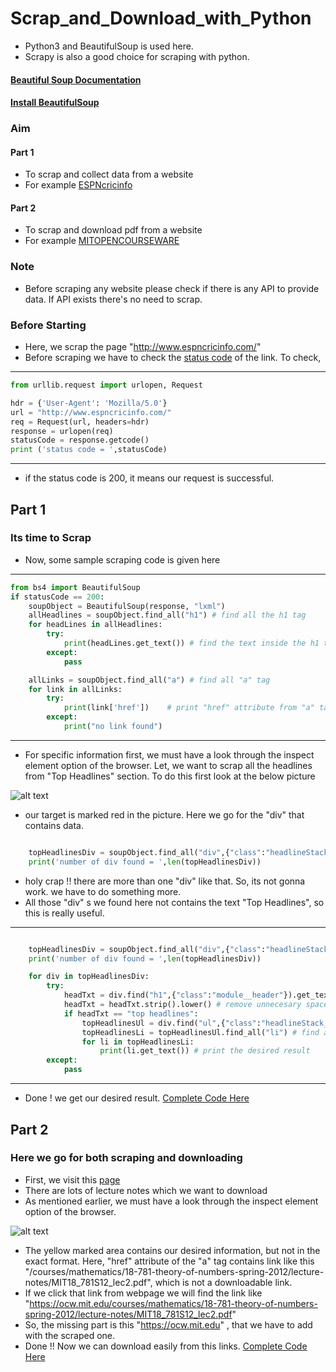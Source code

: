 # Scrap_and_Download_with_Python
* Python3 and BeautifulSoup is used here. 
* Scrapy is also a good choice for scraping with python.

#### [Beautiful Soup Documentation](https://www.crummy.com/software/BeautifulSoup/bs4/doc/#)
#### [Install BeautifulSoup](https://www.crummy.com/software/BeautifulSoup/bs4/doc/#installing-beautiful-soup)

### Aim
#### Part 1
* To scrap and collect data from a website
* For example [ESPNcricinfo](http://www.espncricinfo.com/) 
#### Part 2
* To scrap and download pdf from a website
* For example [MITOPENCOURSEWARE](https://ocw.mit.edu/index.htm) 

### Note 
* Before scraping any website please check if there is any API to provide data. If API exists there's no need to scrap.

### Before Starting
* Here, we scrap the page "http://www.espncricinfo.com/"
* Before scraping we have to check the [status code](https://www.w3.org/Protocols/rfc2616/rfc2616-sec10.html) of the link. To check,

***
```python
from urllib.request import urlopen, Request

hdr = {'User-Agent': 'Mozilla/5.0'}
url = "http://www.espncricinfo.com/"
req = Request(url, headers=hdr)
response = urlopen(req)
statusCode = response.getcode()
print ('status code = ',statusCode)
```
***

* if the status code is 200, it means our request is successful.

## Part 1
### Its time to Scrap
* Now, some sample scraping code is given here

***
```python
from bs4 import BeautifulSoup
if statusCode == 200:
    soupObject = BeautifulSoup(response, "lxml")
    allHeadlines = soupObject.find_all("h1") # find all the h1 tag
    for headLines in allHeadlines:
        try:
            print(headLines.get_text()) # find the text inside the h1 tag
        except:
            pass

    allLinks = soupObject.find_all("a") # find all "a" tag
    for link in allLinks:
        try:
            print(link['href'])    # print "href" attribute from "a" tag
        except:
            print("no link found")

```
***

* For specific information first, we must have a look through the inspect element option of the browser. Let, we want to scrap all the headlines from "Top Headlines" section. To do this first look at the below picture 

![alt text][TopHeadlinesEdited]

* our target is marked red in the picture. Here we go for the "div" that contains data.

```python

    topHeadlinesDiv = soupObject.find_all("div",{"class":"headlineStack"})
    print('number of div found = ',len(topHeadlinesDiv))

```
* holy crap !! there are more than one "div" like that. So, its not gonna work. we have to do something more.
* All those "div" s we found here not contains the text "Top Headlines", so this is really useful.

***
```python

    topHeadlinesDiv = soupObject.find_all("div",{"class":"headlineStack"})
    print('number of div found = ',len(topHeadlinesDiv))

    for div in topHeadlinesDiv:
        try:
            headTxt = div.find("h1",{"class":"module__header"}).get_text()
            headTxt = headTxt.strip().lower() # remove unnecesary space and convert text to lower case to match easily
            if headTxt == "top headlines":
                topHeadlinesUl = div.find("ul",{"class":"headlineStack__list"}) # find the specific "ul" tag that contains data
                topHeadlinesLi = topHeadlinesUl.find_all("li") # find all the "li" tag inside the "ul" tag
                for li in topHeadlinesLi:
                    print(li.get_text()) # print the desired result
        except:
            pass

```
***

* Done ! we get our desired result. [Complete Code Here](https://github.com/Shayokh144/Scrap_and_Download_with_Python/blob/master/TopHeadlines.py)


## Part 2
### Here we go for both scraping and downloading
* First, we visit this [page](https://ocw.mit.edu/courses/mathematics/18-781-theory-of-numbers-spring-2012/lecture-notes/)
* There are lots of lecture notes which we want to download
* As mentioned earlier, we must have a look through the inspect element option of the browser.

![alt text][DownloadPdf]

* The yellow marked area contains our desired information, but not in the exact format. Here, "href" attribute of
the "a" tag contains link like this "/courses/mathematics/18-781-theory-of-numbers-spring-2012/lecture-notes/MIT18_781S12_lec2.pdf",
which is not a downloadable link.
* If we click that link from webpage we will find the link like "https://ocw.mit.edu/courses/mathematics/18-781-theory-of-numbers-spring-2012/lecture-notes/MIT18_781S12_lec2.pdf"
* So, the missing part is this "https://ocw.mit.edu" , that we have to add with the scraped one.
* Done !! Now we can download easily from this links.  [Complete Code Here](https://github.com/Shayokh144/Scrap_and_Download_with_Python/blob/master/Scraping_and_Downloading.py)

[TopHeadlinesEdited]: https://github.com/Shayokh144/Scrap_and_Download_with_Python/blob/master/TopHeadlinesEdited.png 
[DownloadPdf]: https://github.com/Shayokh144/Scrap_and_Download_with_Python/blob/master/DownloadPdf.PNG
